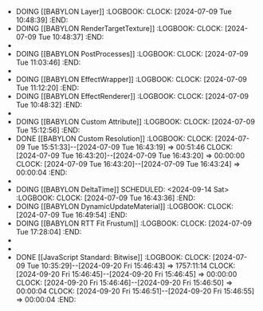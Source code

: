 - DOING [[BABYLON Layer]]
  :LOGBOOK:
  CLOCK: [2024-07-09 Tue 10:48:39]
  :END:
- DOING [[BABYLON RenderTargetTexture]]
  :LOGBOOK:
  CLOCK: [2024-07-09 Tue 10:48:37]
  :END:
-
- DOING [[BABYLON PostProcesses]]
  :LOGBOOK:
  CLOCK: [2024-07-09 Tue 11:03:46]
  :END:
-
- DOING [[BABYLON EffectWrapper]]
  :LOGBOOK:
  CLOCK: [2024-07-09 Tue 11:12:20]
  :END:
- DOING [[BABYLON EffectRenderer]]
  :LOGBOOK:
  CLOCK: [2024-07-09 Tue 10:48:32]
  :END:
-
- DOING [[BABYLON Custom Attribute]]
  :LOGBOOK:
  CLOCK: [2024-07-09 Tue 15:12:56]
  :END:
- DONE [[BABYLON Custom Resolution]]
  :LOGBOOK:
  CLOCK: [2024-07-09 Tue 15:51:33]--[2024-07-09 Tue 16:43:19] =>  00:51:46
  CLOCK: [2024-07-09 Tue 16:43:20]--[2024-07-09 Tue 16:43:20] =>  00:00:00
  CLOCK: [2024-07-09 Tue 16:43:20]--[2024-07-09 Tue 16:43:24] =>  00:00:04
  :END:
-
- DOING [[BABYLON DeltaTime]]
  SCHEDULED: <2024-09-14 Sat>
  :LOGBOOK:
  CLOCK: [2024-07-09 Tue 16:43:36]
  :END:
- DOING [[BABYLON DynamicUpdateMaterial]]
  :LOGBOOK:
  CLOCK: [2024-07-09 Tue 16:49:54]
  :END:
- DOING [[BABYLON RTT Fit Frustum]]
  :LOGBOOK:
  CLOCK: [2024-07-09 Tue 17:28:04]
  :END:
-
-
- DONE [[JavaScript Standard: Bitwise]]
  :LOGBOOK:
  CLOCK: [2024-07-09 Tue 10:35:29]--[2024-09-20 Fri 15:46:43] =>  1757:11:14
  CLOCK: [2024-09-20 Fri 15:46:45]--[2024-09-20 Fri 15:46:45] =>  00:00:00
  CLOCK: [2024-09-20 Fri 15:46:46]--[2024-09-20 Fri 15:46:50] =>  00:00:04
  CLOCK: [2024-09-20 Fri 15:46:51]--[2024-09-20 Fri 15:46:55] =>  00:00:04
  :END: